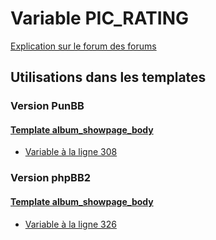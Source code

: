 # Variable PIC_RATING
[Explication sur le forum des forums](http://forum.forumactif.com/t294113-listing-des-variables#PIC_RATING)
## Utilisations dans les templates
### Version PunBB
#### [Template album_showpage_body](punbb/album_showpage_body.md)
* [Variable à la ligne 308](../punbb/album_showpage_body.tpl#L308)
### Version phpBB2
#### [Template album_showpage_body](subsilver/album_showpage_body.md)
* [Variable à la ligne 326](../subsilver/album_showpage_body.tpl#L326)